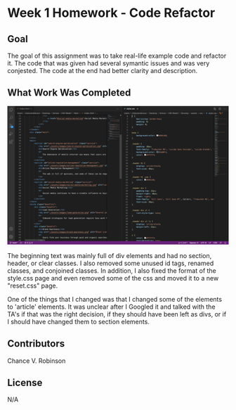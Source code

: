 # Week 1 Homework - Code Refactor

## Goal

The goal of this assignment was to take real-life example code and refactor it. The code that was given had several symantic issues and was very conjested. The code at the end had better clarity and description.

## What Work Was Completed
![alt text](https://github.com/chancevaughn/HW-Week1/blob/main/Assets/Screen%20Shot%202021-02-05%20at%208.49.56%20PM.png)

The beginning text was mainly full of div elements and had no section, header, or clear classes. I also removed some unused id tags, renamed classes, and conjoined classes. In addition, I also fixed the format of the style.css page and even removed some of the css and moved it to a new "reset.css" page.

One of the things that I changed was that I changed some of the elements to 'article' elements.  It was unclear after I Googled it and talked with the TA's if that was the right decision, if they should have been left as divs, or if I should have changed them to section elements.

## Contributors

Chance V. Robinson

## License

N/A